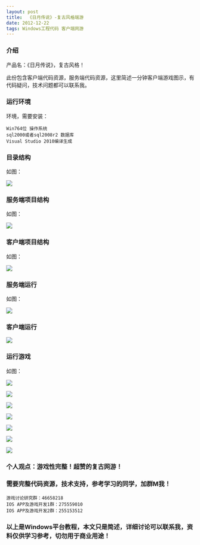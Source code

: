 ```yaml
---
layout: post
title:  《日月传说》-复古风格端游
date: 2012-12-22
tags: Windows工程代码 客户端网游
---
```



### 介绍

产品名：《日月传说》，复古风格！

此份包含客户端代码资源，服务端代码资源，这里简述一分钟客户端游戏图示，有代码疑问，技术问题都可以联系我。


### 运行环境

环境，需要安装：

``` 
Win764位 操作系统
sql2000或者sql2008r2 数据库
Visual Studio 2010编译生成
``` 

### 目录结构

如图：

![](/images/posts/rycs/rycs-1.jpg)

### 服务端项目结构

如图：

![](/images/posts/rycs/rycs-2.jpg)

### 客户端项目结构

如图：

![](/images/posts/rycs/rycs-3.jpg)

### 服务端运行

如图：

![](/images/posts/rycs/rycs-4.jpg)

### 客户端运行

![](/images/posts/rycs/rycs-5.jpg)

### 运行游戏

如图：

![](/images/posts/rycs/rycs-6.jpg)

![](/images/posts/rycs/rycs-7.jpg)

![](/images/posts/rycs/rycs-8.jpg)

![](/images/posts/rycs/rycs-9.jpg)

![](/images/posts/rycs/rycs-10.jpg)

![](/images/posts/rycs/rycs-11.jpg)

![](/images/posts/rycs/rycs-12.jpg)

### 个人观点：游戏性完整！超赞的复古网游！

### 需要完整代码资源，技术支持，参考学习的同学，加群M我！

``` 
游戏讨论研究群：46658218
IOS APP及游戏开发1群：275559010
IOS APP及游戏开发2群：255153512
``` 

### 以上是Windows平台教程，本文只是简述，详细讨论可以联系我，资料仅供学习参考，切勿用于商业用途！